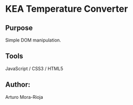 # KEA Temperature Converter

## Purpose
Simple DOM manipulation.

## Tools
JavaScript / CSS3 / HTML5

## Author:
Arturo Mora-Rioja